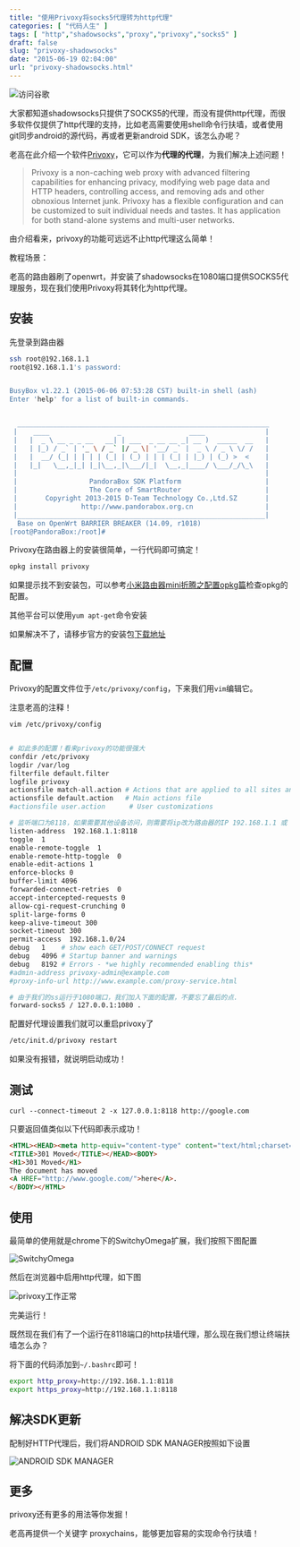 ```yaml
---
title: "使用Privoxy将socks5代理转为http代理"
categories: [ "代码人生" ]
tags: [ "http","shadowsocks","proxy","privoxy","socks5" ]
draft: false
slug: "privoxy-shadowsocks"
date: "2015-06-19 02:04:00"
url: "privoxy-shadowsocks.html"
---
```


![访问谷歌][1]

大家都知道shadowsocks只提供了SOCKS5的代理，而没有提供http代理，而很多软件仅提供了http代理的支持，比如老高需要使用shell命令行扶墙，或者使用git同步android的源代码，再或者更新android SDK，该怎么办呢？

老高在此介绍一个软件[Privoxy][2]，它可以作为**代理的代理**，为我们解决上述问题！

> Privoxy is a non-caching web proxy with advanced filtering capabilities for enhancing privacy, modifying web page data and HTTP headers, controlling access, and removing ads and other obnoxious Internet junk. Privoxy has a flexible configuration and can be customized to suit individual needs and tastes. It has application for both stand-alone systems and multi-user networks.

由介绍看来，privoxy的功能可远远不止http代理这么简单！

<!--more-->

教程场景：

老高的路由器刷了openwrt，并安装了shadowsocks在1080端口提供SOCKS5代理服务，现在我们使用Privoxy将其转化为http代理。

## 安装

先登录到路由器

```bash
ssh root@192.168.1.1
root@192.168.1.1's password:


BusyBox v1.22.1 (2015-06-06 07:53:28 CST) built-in shell (ash)
Enter 'help' for a list of built-in commands.


  _______________________________________________________________
 |    ____                 _                 ____               |
 |   |  _ \ __ _ _ __   __| | ___  _ __ __ _| __ )  _____  __   |
 |   | |_) / _` | '_ \ / _` |/ _ \| '__/ _` |  _ \ / _ \ \/ /   |
 |   |  __/ (_| | | | | (_| | (_) | | | (_| | |_) | (_) >  <    |
 |   |_|   \__,_|_| |_|\__,_|\___/|_|  \__,_|____/ \___/_/\_\   |
 |                                                              |
 |                  PandoraBox SDK Platform                     |
 |                  The Core of SmartRouter                     |
 |       Copyright 2013-2015 D-Team Technology Co.,Ltd.SZ       |
 |                http://www.pandorabox.org.cn                  |
 |______________________________________________________________|
  Base on OpenWrt BARRIER BREAKER (14.09, r1018)
[root@PandoraBox:/root]#
```

Privoxy在路由器上的安装很简单，一行代码即可搞定！

```bash
opkg install privoxy
```

如果提示找不到安装包，可以参考[小米路由器mini折腾之配置opkg篇][3]检查opkg的配置。

其他平台可以使用`yum apt-get`命令安装

如果解决不了，请移步官方的安装包[下载地址][4]

## 配置

Privoxy的配置文件位于`/etc/privoxy/config`，下来我们用`vim`编辑它。

注意老高的注释！

```bash
vim /etc/privoxy/config


# 如此多的配置！看来privoxy的功能很强大
confdir /etc/privoxy
logdir /var/log
filterfile default.filter
logfile privoxy
actionsfile match-all.action # Actions that are applied to all sites and maybe overruled later on.
actionsfile default.action   # Main actions file
#actionsfile user.action      # User customizations

# 监听端口为8118，如果需要其他设备访问，则需要将ip改为路由器的IP 192.168.1.1 或 0.0.0.0 或者直接 :8118
listen-address  192.168.1.1:8118
toggle  1
enable-remote-toggle  1
enable-remote-http-toggle  0
enable-edit-actions 1
enforce-blocks 0
buffer-limit 4096
forwarded-connect-retries  0
accept-intercepted-requests 0
allow-cgi-request-crunching 0
split-large-forms 0
keep-alive-timeout 300
socket-timeout 300
permit-access  192.168.1.0/24
debug   1    # show each GET/POST/CONNECT request
debug   4096 # Startup banner and warnings
debug   8192 # Errors - *we highly recommended enabling this*
#admin-address privoxy-admin@example.com
#proxy-info-url http://www.example.com/proxy-service.html

# 由于我们的ss运行于1080端口，我们加入下面的配置，不要忘了最后的点.
forward-socks5 / 127.0.0.1:1080 .
```

配置好代理设置我们就可以重启privoxy了

```bash
/etc/init.d/privoxy restart
```

如果没有报错，就说明启动成功！

## 测试

```
curl --connect-timeout 2 -x 127.0.0.1:8118 http://google.com
```

只要返回值类似以下代码即表示成功！

```html
<HTML><HEAD><meta http-equiv="content-type" content="text/html;charset=utf-8">
<TITLE>301 Moved</TITLE></HEAD><BODY>
<H1>301 Moved</H1>
The document has moved
<A HREF="http://www.google.com/">here</A>.
</BODY></HTML>
```

## 使用

最简单的使用就是chrome下的SwitchyOmega扩展，我们按照下图配置

![SwitchyOmega][5]

然后在浏览器中启用http代理，如下图

![privoxy工作正常][6]

完美运行！

既然现在我们有了一个运行在8118端口的http扶墙代理，那么现在我们想让终端扶墙怎么办？

将下面的代码添加到`~/.bashrc`即可！

```bash
export http_proxy=http://192.168.1.1:8118
export https_proxy=http://192.168.1.1:8118
```

## 解决SDK更新

配制好HTTP代理后，我们将ANDROID SDK MANAGER按照如下设置

![ANDROID SDK MANAGER][7]

## 更多

privoxy还有更多的用法等你发掘！

老高再提供一个关键字 proxychains，能够更加容易的实现命令行扶墙！


  [1]: https://blog.phpgao.com/usr/uploads/2015/06/13067004.png
  [2]: http://www.privoxy.org
  [3]: https://blog.phpgao.com/xiaomi_router_opkg.html
  [4]: http://sourceforge.net/projects/ijbswa/files/
  [5]: https://blog.phpgao.com/usr/uploads/2015/06/3978620669.png
  [6]: https://blog.phpgao.com/usr/uploads/2015/06/13067004.png
  [7]: https://blog.phpgao.com/usr/uploads/2015/06/2885105780.png